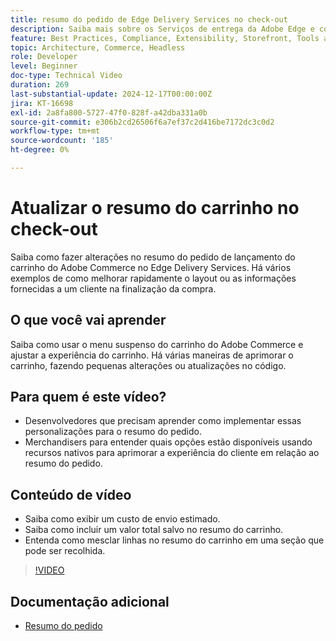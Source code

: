 ```yaml
---
title: resumo do pedido de Edge Delivery Services no check-out
description: Saiba mais sobre os Serviços de entrega da Adobe Edge e como atualizar a seção de resumo do pedido do menu suspenso da Commerce na finalização da compra.
feature: Best Practices, Compliance, Extensibility, Storefront, Tools and External Services
topic: Architecture, Commerce, Headless
role: Developer
level: Beginner
doc-type: Technical Video
duration: 269
last-substantial-update: 2024-12-17T00:00:00Z
jira: KT-16698
exl-id: 2a8fa800-5727-47f0-828f-a42dba331a0b
source-git-commit: e306b2cd26506f6a7ef37c2d416be7172dc3c0d2
workflow-type: tm+mt
source-wordcount: '185'
ht-degree: 0%

---
```


# Atualizar o resumo do carrinho no check-out

Saiba como fazer alterações no resumo do pedido de lançamento do carrinho do Adobe Commerce no Edge Delivery Services.  Há vários exemplos de como melhorar rapidamente o layout ou as informações fornecidas a um cliente na finalização da compra.

## O que você vai aprender

Saiba como usar o menu suspenso do carrinho do Adobe Commerce e ajustar a experiência do carrinho.  Há várias maneiras de aprimorar o carrinho, fazendo pequenas alterações ou atualizações no código.

## Para quem é este vídeo?

* Desenvolvedores que precisam aprender como implementar essas personalizações para o resumo do pedido.
* Merchandisers para entender quais opções estão disponíveis usando recursos nativos para aprimorar a experiência do cliente em relação ao resumo do pedido.

## Conteúdo de vídeo

* Saiba como exibir um custo de envio estimado.
* Saiba como incluir um valor total salvo no resumo do carrinho.
* Entenda como mesclar linhas no resumo do carrinho em uma seção que pode ser recolhida.

>[!VIDEO](https://video.tv.adobe.com/v/3441185?learn=on)

## Documentação adicional

* [Resumo do pedido](https://experienceleague.adobe.com/developer/commerce/storefront/dropins/cart/tutorials/order-summary-lines/?lang=pt-BR)

